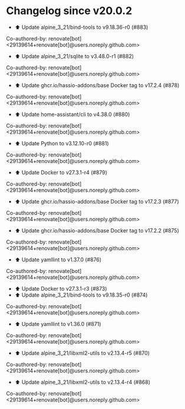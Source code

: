 # Changelog since v20.0.2
- ⬆️ Update alpine_3_21/bind-tools to v9.18.36-r0 (#883)

Co-authored-by: renovate[bot] <29139614+renovate[bot]@users.noreply.github.com> 
- ⬆️ Update alpine_3_21/sqlite to v3.48.0-r1 (#882)

Co-authored-by: renovate[bot] <29139614+renovate[bot]@users.noreply.github.com> 
- ⬆️ Update ghcr.io/hassio-addons/base Docker tag to v17.2.4 (#878)

Co-authored-by: renovate[bot] <29139614+renovate[bot]@users.noreply.github.com> 
- ⬆️ Update home-assistant/cli to v4.38.0 (#880)

Co-authored-by: renovate[bot] <29139614+renovate[bot]@users.noreply.github.com> 
- ⬆️ Update Python to v3.12.10-r0 (#881)

Co-authored-by: renovate[bot] <29139614+renovate[bot]@users.noreply.github.com> 
- ⬆️ Update Docker to v27.3.1-r4 (#879)

Co-authored-by: renovate[bot] <29139614+renovate[bot]@users.noreply.github.com> 
- ⬆️ Update ghcr.io/hassio-addons/base Docker tag to v17.2.3 (#877)

Co-authored-by: renovate[bot] <29139614+renovate[bot]@users.noreply.github.com> 
- ⬆️ Update ghcr.io/hassio-addons/base Docker tag to v17.2.2 (#875)

Co-authored-by: renovate[bot] <29139614+renovate[bot]@users.noreply.github.com> 
- ⬆️ Update yamllint to v1.37.0 (#876)

Co-authored-by: renovate[bot] <29139614+renovate[bot]@users.noreply.github.com> 
- ⬆️ Update Docker to v27.3.1-r3 (#873) 
- ⬆️ Update alpine_3_21/bind-tools to v9.18.35-r0 (#874)

Co-authored-by: renovate[bot] <29139614+renovate[bot]@users.noreply.github.com> 
- ⬆️ Update yamllint to v1.36.0 (#871)

Co-authored-by: renovate[bot] <29139614+renovate[bot]@users.noreply.github.com> 
- ⬆️ Update alpine_3_21/libxml2-utils to v2.13.4-r5 (#870)

Co-authored-by: renovate[bot] <29139614+renovate[bot]@users.noreply.github.com> 
- ⬆️ Update alpine_3_21/libxml2-utils to v2.13.4-r4 (#868)

Co-authored-by: renovate[bot] <29139614+renovate[bot]@users.noreply.github.com> 
